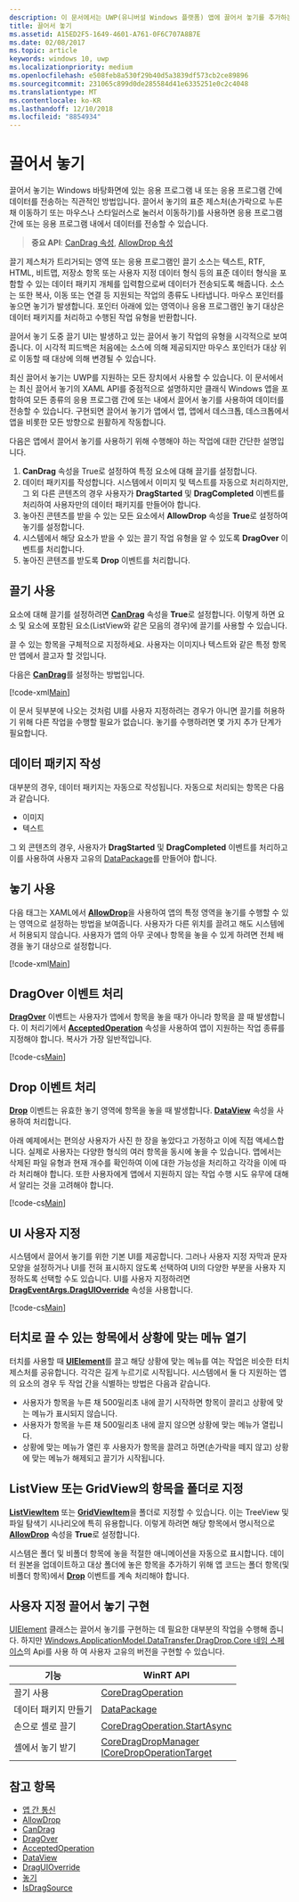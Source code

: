 ```yaml
---
description: 이 문서에서는 UWP(유니버설 Windows 플랫폼) 앱에 끌어서 놓기를 추가하는 방법을 설명합니다.
title: 끌어서 놓기
ms.assetid: A15ED2F5-1649-4601-A761-0F6C707A8B7E
ms.date: 02/08/2017
ms.topic: article
keywords: windows 10, uwp
ms.localizationpriority: medium
ms.openlocfilehash: e508feb8a530f29b40d5a3839df573cb2ce89896
ms.sourcegitcommit: 231065c899d0de285584d41e6335251e0c2c4048
ms.translationtype: MT
ms.contentlocale: ko-KR
ms.lasthandoff: 12/10/2018
ms.locfileid: "8854934"
---
```

# <a name="drag-and-drop"></a>끌어서 놓기

끌어서 놓기는 Windows 바탕화면에 있는 응용 프로그램 내 또는 응용 프로그램 간에 데이터를 전송하는 직관적인 방법입니다. 끌어서 놓기의 표준 제스처(손가락으로 누른 채 이동하기 또는 마우스나 스타일러스로 눌러서 이동하기)를 사용하면 응용 프로그램 간에 또는 응용 프로그램 내에서 데이터를 전송할 수 있습니다.

> **중요 API**: [CanDrag 속성](https://msdn.microsoft.com/library/windows/apps/Windows.UI.Xaml.UIElement.CanDrag), [AllowDrop 속성](https://msdn.microsoft.com/library/windows/apps/Windows.UI.Xaml.UIElement.AllowDrop) 

끌기 제스처가 트리거되는 영역 또는 응용 프로그램인 끌기 소스는 텍스트, RTF, HTML, 비트맵, 저장소 항목 또는 사용자 지정 데이터 형식 등의 표준 데이터 형식을 포함할 수 있는 데이터 패키지 개체를 입력함으로써 데이터가 전송되도록 해줍니다. 소스는 또한 복사, 이동 또는 연결 등 지원되는 작업의 종류도 나타냅니다. 마우스 포인터를 놓으면 놓기가 발생합니다. 포인터 아래에 있는 영역이나 응용 프로그램인 놓기 대상은 데이터 패키지를 처리하고 수행된 작업 유형을 반환합니다.

끌어서 놓기 도중 끌기 UI는 발생하고 있는 끌어서 놓기 작업의 유형을 시각적으로 보여줍니다. 이 시각적 피드백은 처음에는 소스에 의해 제공되지만 마우스 포인터가 대상 위로 이동할 때 대상에 의해 변경될 수 있습니다.

최신 끌어서 놓기는 UWP를 지원하는 모든 장치에서 사용할 수 있습니다. 이 문서에서는 최신 끌어서 놓기의 XAML API를 중점적으로 설명하지만 클래식 Windows 앱을 포함하여 모든 종류의 응용 프로그램 간에 또는 내에서 끌어서 놓기를 사용하여 데이터를 전송할 수 있습니다. 구현되면 끌어서 놓기가 앱에서 앱, 앱에서 데스크톱, 데스크톱에서 앱을 비롯한 모든 방향으로 원활하게 작동합니다.

다음은 앱에서 끌어서 놓기를 사용하기 위해 수행해야 하는 작업에 대한 간단한 설명입니다.

1. **CanDrag** 속성을 True로 설정하여 특정 요소에 대해 끌기를 설정합니다.  
2. 데이터 패키지를 작성합니다. 시스템에서 이미지 및 텍스트를 자동으로 처리하지만, 그 외 다른 콘텐츠의 경우 사용자가 **DragStarted** 및 **DragCompleted** 이벤트를 처리하여 사용자만의 데이터 패키지를 만들어야 합니다. 
3. 놓아진 콘텐츠를 받을 수 있는 모든 요소에서 **AllowDrop** 속성을 **True**로 설정하여 놓기를 설정합니다. 
4. 시스템에서 해당 요소가 받을 수 있는 끌기 작업 유형을 알 수 있도록 **DragOver** 이벤트를 처리합니다. 
5. 놓아진 콘텐츠를 받도록 **Drop** 이벤트를 처리합니다. 



## <a name="enable-dragging"></a>끌기 사용

요소에 대해 끌기를 설정하려면 [**CanDrag**](https://msdn.microsoft.com/library/windows/apps/Windows.UI.Xaml.UIElement.CanDrag) 속성을 **True**로 설정합니다. 이렇게 하면 요소 및 요소에 포함된 요소(ListView와 같은 모음의 경우)에 끌기를 사용할 수 있습니다.

끌 수 있는 항목을 구체적으로 지정하세요. 사용자는 이미지나 텍스트와 같은 특정 항목만 앱에서 끌고자 할 것입니다. 

다음은 [**CanDrag**](https://msdn.microsoft.com/library/windows/apps/Windows.UI.Xaml.UIElement.CanDrag)를 설정하는 방법입니다.

[!code-xml[Main](./code/drag_drop/cs/MainPage.xaml#SnippetDragArea)]

이 문서 뒷부분에 나오는 것처럼 UI를 사용자 지정하려는 경우가 아니면 끌기를 허용하기 위해 다른 작업을 수행할 필요가 없습니다. 놓기를 수행하려면 몇 가지 추가 단계가 필요합니다.

## <a name="construct-a-data-package"></a>데이터 패키지 작성 

대부분의 경우, 데이터 패키지는 자동으로 작성됩니다. 자동으로 처리되는 항목은 다음과 같습니다.
* 이미지
* 텍스트 

그 외 콘텐츠의 경우, 사용자가 **DragStarted** 및 **DragCompleted** 이벤트를 처리하고 이를 사용하여 사용자 고유의 [DataPackage](https://docs.microsoft.com/uwp/api/windows.applicationmodel.datatransfer.datapackage)를 만들어야 합니다.

## <a name="enable-dropping"></a>놓기 사용

다음 태그는 XAML에서 [**AllowDrop**](https://msdn.microsoft.com/library/windows/apps/Windows.UI.Xaml.UIElement.AllowDrop)을 사용하여 앱의 특정 영역을 놓기를 수행할 수 있는 영역으로 설정하는 방법을 보여줍니다. 사용자가 다른 위치를 끌려고 해도 시스템에서 허용되지 않습니다. 사용자가 앱의 아무 곳에나 항목을 놓을 수 있게 하려면 전체 배경을 놓기 대상으로 설정합니다.

[!code-xml[Main](./code/drag_drop/cs/MainPage.xaml#SnippetDropArea)]


## <a name="handle-the-dragover-event"></a>DragOver 이벤트 처리

[**DragOver**](https://msdn.microsoft.com/library/windows/apps/Windows.UI.Xaml.UIElement.DragOver) 이벤트는 사용자가 앱에서 항목을 놓을 때가 아니라 항목을 끌 때 발생합니다. 이 처리기에서 [**AcceptedOperation**](https://msdn.microsoft.com/library/windows/apps/Windows.UI.Xaml.DragEventArgs.AcceptedOperation) 속성을 사용하여 앱이 지원하는 작업 종류를 지정해야 합니다. 복사가 가장 일반적입니다.

[!code-cs[Main](./code/drag_drop/cs/MainPage.xaml.cs#SnippetGrid_DragOver)]

## <a name="process-the-drop-event"></a>Drop 이벤트 처리

[**Drop**](https://msdn.microsoft.com/library/windows/apps/Windows.UI.Xaml.UIElement.Drop) 이벤트는 유효한 놓기 영역에 항목을 놓을 때 발생합니다. [**DataView**](https://msdn.microsoft.com/library/windows/apps/Windows.UI.Xaml.DragEventArgs.DataView) 속성을 사용하여 처리합니다.

아래 예제에서는 편의상 사용자가 사진 한 장을 놓았다고 가정하고 이에 직접 액세스합니다. 실제로 사용자는 다양한 형식의 여러 항목을 동시에 놓을 수 있습니다. 앱에서는 삭제된 파일 유형과 현재 개수를 확인하여 이에 대한 가능성을 처리하고 각각을 이에 따라 처리해야 합니다. 또한 사용자에게 앱에서 지원하지 않는 작업 수행 시도 유무에 대해서 알리는 것을 고려해야 합니다.

[!code-cs[Main](./code/drag_drop/cs/MainPage.xaml.cs#SnippetGrid_Drop)]

## <a name="customize-the-ui"></a>UI 사용자 지정

시스템에서 끌어서 놓기를 위한 기본 UI를 제공합니다. 그러나 사용자 지정 자막과 문자 모양을 설정하거나 UI를 전혀 표시하지 않도록 선택하여 UI의 다양한 부분을 사용자 지정하도록 선택할 수도 있습니다. UI를 사용자 지정하려면 [**DragEventArgs.DragUIOverride**](https://msdn.microsoft.com/library/windows/apps/Windows.UI.Xaml.DragEventArgs.DragUIOverride) 속성을 사용합니다.

[!code-cs[Main](./code/drag_drop/cs/MainPage.xaml.cs#SnippetGrid_DragOverCustom)]

## <a name="open-a-context-menu-on-an-item-you-can-drag-with-touch"></a>터치로 끌 수 있는 항목에서 상황에 맞는 메뉴 열기

터치를 사용할 때 [**UIElement**](https://msdn.microsoft.com/library/windows/apps/Windows.UI.Xaml.UIElement)를 끌고 해당 상황에 맞는 메뉴를 여는 작업은 비슷한 터치 제스처를 공유합니다. 각각은 길게 누르기로 시작됩니다. 시스템에서 둘 다 지원하는 앱의 요소의 경우 두 작업 간을 식별하는 방법은 다음과 같습니다. 

* 사용자가 항목을 누른 채 500밀리초 내에 끌기 시작하면 항목이 끌리고 상황에 맞는 메뉴가 표시되지 않습니다. 
* 사용자가 항목을 누른 채 500밀리초 내에 끌지 않으면 상황에 맞는 메뉴가 열립니다. 
* 상황에 맞는 메뉴가 열린 후 사용자가 항목을 끌려고 하면(손가락을 떼지 않고) 상황에 맞는 메뉴가 해제되고 끌기가 시작됩니다.

## <a name="designate-an-item-in-a-listview-or-gridview-as-a-folder"></a>ListView 또는 GridView의 항목을 폴더로 지정

[**ListViewItem**](https://msdn.microsoft.com/library/windows/apps/Windows.UI.Xaml.Controls.ListViewItem) 또는 [**GridViewItem**](https://msdn.microsoft.com/library/windows/apps/Windows.UI.Xaml.Controls.GridViewItem)을 폴더로 지정할 수 있습니다. 이는 TreeView 및 파일 탐색기 시나리오에 특히 유용합니다. 이렇게 하려면 해당 항목에서 명시적으로 [**AllowDrop**](https://msdn.microsoft.com/library/windows/apps/Windows.UI.Xaml.UIElement.AllowDrop) 속성을 **True**로 설정합니다. 

시스템은 폴더 및 비폴더 항목에 놓을 적절한 애니메이션을 자동으로 표시합니다. 데이터 원본을 업데이트하고 대상 폴더에 놓은 항목을 추가하기 위해 앱 코드는 폴더 항목(및 비폴더 항목)에서 [**Drop**](https://msdn.microsoft.com/library/windows/apps/Windows.UI.Xaml.UIElement.Drop) 이벤트를 계속 처리해야 합니다.

## <a name="implementing-custom-drag-and-drop"></a>사용자 지정 끌어서 놓기 구현

[UIElement](https://docs.microsoft.com/uwp/api/windows.ui.xaml.uielement) 클래스는 끌어서 놓기를 구현하는 데 필요한 대부분의 작업을 수행해 줍니다. 하지만 [Windows.ApplicationModel.DataTransfer.DragDrop.Core 네임 스페이스](https://docs.microsoft.com/en-us/uwp/api/windows.applicationmodel.datatransfer.dragdrop.core)의 Api를 사용 하 여 사용자 고유의 버전을 구현할 수 있습니다.

| 기능 | WinRT API |
| --- | --- |
|  끌기 사용 | [CoreDragOperation](https://docs.microsoft.com/uwp/api/windows.applicationmodel.datatransfer.dragdrop.core.coredragoperation)  |
|  데이터 패키지 만들기 | [DataPackage](https://docs.microsoft.com/uwp/api/windows.applicationmodel.datatransfer.datapackage)  |
| 손으로 셸로 끌기  | [CoreDragOperation.StartAsync](https://docs.microsoft.com/uwp/api/windows.applicationmodel.datatransfer.dragdrop.core.coredragoperation)  |
| 셸에서 놓기 받기  | [CoreDragDropManager](https://docs.microsoft.com/uwp/api/windows.applicationmodel.datatransfer.dragdrop.core.coredragdropmanager)<br/>[ICoreDropOperationTarget](https://docs.microsoft.com/uwp/api/windows.applicationmodel.datatransfer.dragdrop.core.icoredropoperationtarget)    |



## <a name="see-also"></a>참고 항목

* [앱 간 통신](index.md)
* [AllowDrop](https://msdn.microsoft.com/library/windows/apps/xaml/windows.ui.xaml.uielement.allowdrop.aspx)
* [CanDrag](https://msdn.microsoft.com/library/windows/apps/xaml/windows.ui.xaml.uielement.candrag.aspx)
* [DragOver](https://msdn.microsoft.com/library/windows/apps/xaml/windows.ui.xaml.uielement.dragover.aspx)
* [AcceptedOperation](https://msdn.microsoft.com/library/windows/apps/xaml/windows.ui.xaml.drageventargs.acceptedoperation.aspx)
* [DataView](https://msdn.microsoft.com/library/windows/apps/xaml/windows.ui.xaml.drageventargs.dataview.aspx)
* [DragUIOverride](https://msdn.microsoft.com/library/windows/apps/xaml/windows.ui.xaml.drageventargs.draguioverride.aspx)
* [놓기](https://msdn.microsoft.com/library/windows/apps/xaml/windows.ui.xaml.uielement.drop.aspx)
* [IsDragSource](https://msdn.microsoft.com/library/windows/apps/windows.ui.xaml.controls.listviewbase.isdragsource.aspx)
